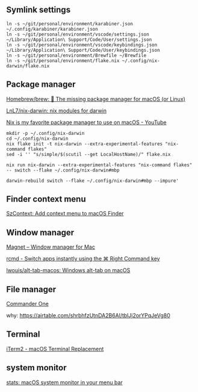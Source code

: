 ## Symlink settings

```shell
ln -s ~/git/personal/environment/karabiner.json ~/.config/karabiner/karabiner.json
ln -s ~/git/personal/environment/vscode/settings.json ~/Library/Application\ Support/Code/User/settings.json
ln -s ~/git/personal/environment/vscode/keybindings.json ~/Library/Application\ Support/Code/User/keybindings.json
ln -s ~/git/personal/environment/Brewfile ~/Brewfile
ln -s ~/git/personal/environment/flake.nix ~/.config/nix-darwin/flake.nix
```

## Package manager

[Homebrew/brew: 🍺 The missing package manager for macOS (or Linux)](https://github.com/Homebrew/brew)

[LnL7/nix-darwin: nix modules for darwin](https://github.com/LnL7/nix-darwin)

[Nix is my favorite package manager to use on macOS - YouTube](https://www.youtube.com/watch?v=Z8BL8mdzWHI)

```shell
mkdir -p ~/.config/nix-darwin                                                                                   
cd ~/.config/nix-darwin
nix flake init -t nix-darwin --extra-experimental-features "nix-command flakes"
sed -i '' "s/simple/$(scutil --get LocalHostName)/" flake.nix

nix run nix-darwin --extra-experimental-features "nix-command flakes" -- switch --flake ~/.config/nix-darwin#mbp

darwin-rebuild switch --flake ~/.config/nix-darwin#mbp --impure'  
```


## Finder context menu

[SzContext: Add context menu to macOS Finder](https://github.com/RoadToDream/SzContext)

## Window manager

[Magnet – Window manager for Mac](https://magnet.crowdcafe.com/)

[rcmd - Switch apps instantly using the ⌘ Right Command key](https://lowtechguys.com/rcmd/)

[lwouis/alt-tab-macos: Windows alt-tab on macOS](https://github.com/lwouis/alt-tab-macos)



## File manager

[Commander One](https://mac.eltima.com/file-manager.html)

why: https://airtable.com/shrbhfzUtnDA2B6Al/tblJj2orYPqJeVg80

## Terminal

[iTerm2 - macOS Terminal Replacement](https://iterm2.com/)

## system monitor

[stats: macOS system monitor in your menu bar](https://github.com/exelban/stats)
